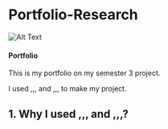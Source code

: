 # Portfolio-Research
![Alt Text](https://media0.giphy.com/media/dWesBcTLavkZuG35MI/giphy.gif?cid=ecf05e47ttj9yzh16tgd8otlygn5930l5vs548tahunuvlru&rid=giphy.gif&ct=g)

#### Portfolio

This is my portfolio on my semester 3 project.

I used  ,,, and ,,, to make my project.

## 1. Why I used ,,, and ,,,?
